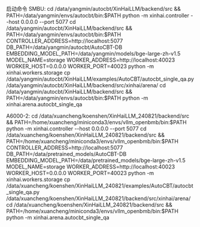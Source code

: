 启动命令
SMBU:
cd /data/yangmin/autocbt/XinHaiLLM/backend/src && PATH=/data/yangmin/envs/autocbt/bin:$PATH python -m xinhai.controller --host 0.0.0.0 --port 5077
cd /data/yangmin/autocbt/XinHaiLLM/backend/src && PATH=/data/yangmin/envs/autocbt/bin:$PATH CONTROLLER_ADDRESS=http://localhost:5077 DB_PATH=/data/yangmin/autocbt/AutoCBT-DB EMBEDDING_MODEL_PATH=/data/yangmin/models/bge-large-zh-v1.5 MODEL_NAME=storage WORKER_ADDRESS=http://localhost:40023 WORKER_HOST=0.0.0.0 WORKER_PORT=40023 python -m xinhai.workers.storage
cp /data/yangmin/autocbt/XinHaiLLM/examples/AutoCBT/autocbt_single_qa.py /data/yangmin/autocbt/XinHaiLLM/backend/src/xinhai/arena/
cd /data/yangmin/autocbt/XinHaiLLM/backend/src && PATH=/data/yangmin/envs/autocbt/bin:$PATH python -m xinhai.arena.autocbt_single_qa

A6000-2:
cd /data/xuancheng/koenshen/XinHaiLLM_240821/backend/src && PATH=/home/xuancheng/miniconda3/envs/vllm_openbmb/bin:$PATH python -m xinhai.controller --host 0.0.0.0 --port 5077
cd /data/xuancheng/koenshen/XinHaiLLM_240821/backend/src && PATH=/home/xuancheng/miniconda3/envs/vllm_openbmb/bin:$PATH CONTROLLER_ADDRESS=http://localhost:5077 DB_PATH=/data/pretrained_models/AutoCBT-DB EMBEDDING_MODEL_PATH=/data/pretrained_models/bge-large-zh-v1.5 MODEL_NAME=storage WORKER_ADDRESS=http://localhost:40023 WORKER_HOST=0.0.0.0 WORKER_PORT=40023 python -m xinhai.workers.storage
cp /data/xuancheng/koenshen/XinHaiLLM_240821/examples/AutoCBT/autocbt_single_qa.py /data/xuancheng/koenshen/XinHaiLLM_240821/backend/src/xinhai/arena/
cd /data/xuancheng/koenshen/XinHaiLLM_240821/backend/src && PATH=/home/xuancheng/miniconda3/envs/vllm_openbmb/bin:$PATH python -m xinhai.arena.autocbt_single_qa